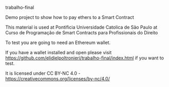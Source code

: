 trabalho-final

Demo project to show how to pay ethers to a Smart Contract

This material is used at Pontificia Universidade Catolica de São Paulo at Curso de Programação de Smart Contracts para Profissionais do Direito

To test you are going to need an Ethereum wallet.

If you have a wallet installed and open please visit https://github.com/elidielpoltronieri/trabalho-final/index.html if you want to test.

It is licensed under CC BY-NC 4.0 - https://creativecommons.org/licenses/by-nc/4.0/
